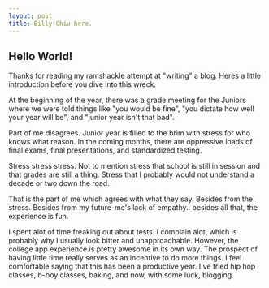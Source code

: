 ```yaml
---
layout: post
title: Billy Chiu here.
---
```


## Hello World! 
Thanks for reading my ramshackle attempt at "writing" a blog. Heres a little introduction before you dive into this wreck.

At the beginning of the year, there was a grade meeting for the Juniors where we were told things like "you would be fine", "you dictate how well your year will be", and "junior year isn't that bad".

Part of me disagrees. Junior year is filled to the brim with stress for who knows what reason. In the coming months, there are oppressive loads of final exams, final presentations, and standardized testing.


Stress stress stress. 
Not to mention stress that school is still in session and that grades are still a thing. 
Stress that I probably would not understand a decade or two down the road. 

That is the part of me which agrees with what they say. Besides from the stress. Besides from my future-me's lack of empathy.. besides all that, the experience is fun.

I spent alot of time freaking out about tests. I complain alot, which is probably why I usually look bitter and unapproachable. 
However, the college app experience is pretty awesome in its own way. The prospect of having little time really serves as an incentive to do more things. I feel comfortable saying that this has been a productive year. I've tried hip hop classes, b-boy classes, baking, and now, with some luck, blogging.



